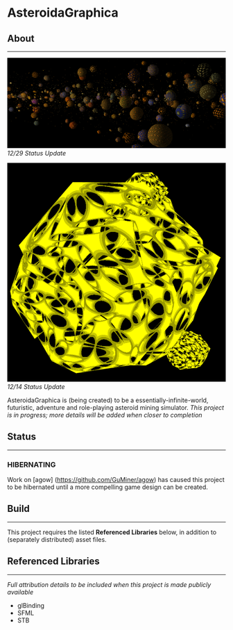 # AsteroidaGraphica
## About
--------------------

![First](./asteroids.png)
*12/29 Status Update*

![Second](./Status1214.png)
*12/14 Status Update*

AsteroidaGraphica is (being created) to be a essentially-infinite-world, futuristic, adventure and role-playing asteroid mining simulator.
*This project is in progress; more details will be added when closer to completion*

## Status
-------------------
### HIBERNATING 

Work on [agow] (https://github.com/GuMiner/agow) has caused this project to be hibernated until a more compelling game design can be created.

## Build
--------
This project requires the listed **Referenced Libraries** below, in addition to (separately distributed) asset files.

## Referenced Libraries
---------------------
*Full attribution details to be included when this project is made publicly available*
* glBinding
* SFML
* STB
